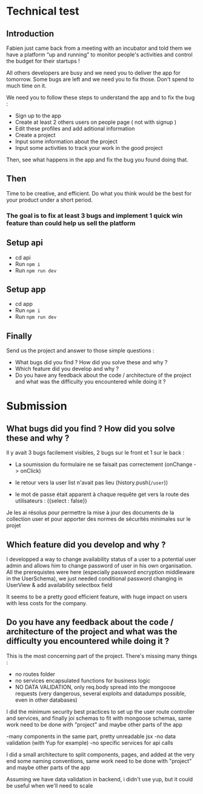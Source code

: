 # Technical test

## Introduction

Fabien just came back from a meeting with an incubator and told them we have a platform “up and running” to monitor people's activities and control the budget for their startups !

All others developers are busy and we need you to deliver the app for tomorrow.
Some bugs are left and we need you to fix those. Don't spend to much time on it.

We need you to follow these steps to understand the app and to fix the bug : 
 - Sign up to the app
 - Create at least 2 others users on people page ( not with signup ) 
 - Edit these profiles and add aditional information 
 - Create a project
 - Input some information about the project
 - Input some activities to track your work in the good project
  
Then, see what happens in the app and fix the bug you found doing that.

## Then
Time to be creative, and efficient. Do what you think would be the best for your product under a short period.

### The goal is to fix at least 3 bugs and implement 1 quick win feature than could help us sell the platform

## Setup api

- cd api
- Run `npm i`
- Run `npm run dev`

## Setup app

- cd app
- Run `npm i`
- Run `npm run dev`

## Finally

Send us the project and answer to those simple questions : 
- What bugs did you find ? How did you solve these and why ? 
- Which feature did you develop and why ? 
- Do you have any feedback about the code / architecture of the project and what was the difficulty you encountered while doing it ? 

# Submission 

## What bugs did you find ? How did you solve these and why ?


Il y avait 3 bugs facilement visibles, 2 bugs sur le front et 1 sur le back : 
- La soumission du formulaire ne se faisait pas correctement (onChange -> onClick)
- le retour vers la user list n'avait pas lieu (history.push(`/user`))

- le mot de passe était apparent à chaque requête get vers la route des utilisateurs : ({select : false})



Je les ai résolus pour permettre la mise à jour des documents de la collection user et pour apporter des normes de sécurités minimales sur le projet


## Which feature did you develop and why ?

I developped a way to change availability status of a user to a potential user admin and allows him to change password of user in his own organisation. All the prerequistes were here (especially password encryption middleware in the UserSchema), we just needed conditional password changing in UserView & add availability selectbox field

It seems to be a pretty good efficient feature, with huge impact on users with less costs for the company.


## Do you have any feedback about the code / architecture of the project and what was the difficulty you encountered while doing it ?

This is the most concerning part of the project. There's missing many things : 

- no routes folder
- no services encapsulated functions for business logic
- NO DATA VALIDATION, only req.body spread into the mongoose requests (very dangerous, several exploits and datadumps possible, even in other databases)

I did the minimum security best practices to set up the user route controller and services, and finally joi schemas to fit with mongoose schemas, same work need to be done with "project" and maybe other parts of the app

-many components in the same part, pretty unreadable jsx
-no data validation (with Yup for example)
-no specific services for api calls

I did a small architecture to split components, pages, and added at the very end some naming conventions, same work need to be done with "project" and maybe other parts of the app

Assuming we have data validation in backend, i didn't use yup, but it could be useful when we'll need to scale

